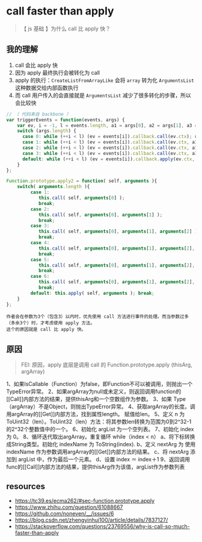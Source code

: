 # call faster than apply
> 【 js 基础 】为什么 call 比 apply 快？

## 我的理解
1. call 会比 apply 快
2. 因为 apply 最终执行会被转化为 call
3. apply 的执行：`CreateListFromArrayLike` 会将 `array` 转为化 `ArgumentsList` 这种数据交给内部函数执行
4. 而 call 用户传入的会直接就是 `ArgumentsList` 减少了很多转化的步骤，所以会比较快


```js
// （ 代码来自 backbone ）
var triggerEvents = function(events, args) {
    var ev, i = -1, l = events.length, a1 = args[0], a2 = args[1], a3 = args[2];
    switch (args.length) {
      case 0: while (++i < l) (ev = events[i]).callback.call(ev.ctx); return;
      case 1: while (++i < l) (ev = events[i]).callback.call(ev.ctx, a1); return;
      case 2: while (++i < l) (ev = events[i]).callback.call(ev.ctx, a1, a2); return;
      case 3: while (++i < l) (ev = events[i]).callback.call(ev.ctx, a1, a2, a3); return;
      default: while (++i < l) (ev = events[i]).callback.apply(ev.ctx, args); return;
    }
};
```

```js
Function.prototype.apply2 = function( self, arguments ){
    switch( arguments.length ){
         case 1:  
            this.call( self, arguments[0] ); 
            break;
         case 2:  
            this.call( self, arguments[0], arguments[1] );
            break;
         case 3:  
            this.call( self, arguments[0], arguments[1], arguments[2] );
            break;
         case 4:  
            this.call( self, arguments[0], arguments[1], arguments[2], arguments[3] );
            break;
         case 5:  
            this.call( self, arguments[0], arguments[1], arguments[2], arguments[3], arguments[4] );
            break;
         case 6:  
            this.call( self, arguments[0], arguments[1], arguments[2], arguments[3], arguments[4], arguments[5] );
            break;
         default: this.apply( self, arguments ); break;
    }   
};
```

~~~
作者会在参数为3个（包含3）以内时，优先使用 call 方法进行事件的处理。而当参数过多（多余3个）时，才考虑使用 apply 方法。
这个的原因就是 call 比 apply 快。 
~~~

## 原因
> FEI: 原因，apply 底层是调用 call 的
Function.prototype.apply (thisArg, argArray)

1、如果IsCallable（Function）为false，即Function不可以被调用，则抛出一个TypeError异常。
2、如果argArray为null或未定义，则返回调用function的[[Call]]内部方法的结果，提供thisArg和一个空数组作为参数。
3、如果 Type（argArray）不是Object，则抛出TypeError异常。
4、获取argArray的长度。调用argArray的[[Get]]内部方法，找到属性length。 赋值给len。
5、定义 n 为ToUint32（len）。ToUint32（len）方法：将其参数len转换为范围为0到2^32-1的2^32个整数值中的一个。
6、初始化 argList 为一个空列表。
7、初始化 index 为 0。
8、循环迭代取出argArray。重复循环 while（index < n）
    a、将下标转换成String类型。初始化 indexName 为 ToString(index).
    b、定义 nextArg 为 使用 indexName 作为参数调用argArray的[[Get]]内部方法的结果。
    c、将 nextArg 添加到 argList 中，作为最后一个元素。
    d、设置 index ＝ index＋1
9、返回调用func的[[Call]]内部方法的结果，提供thisArg作为该值，argList作为参数列表

## resources
- https://tc39.es/ecma262/#sec-function.prototype.apply
- https://www.zhihu.com/question/61088667
- https://github.com/noneven/__/issues/6
- https://blog.csdn.net/zhengyinhui100/article/details/7837127/
- https://stackoverflow.com/questions/23769556/why-is-call-so-much-faster-than-apply